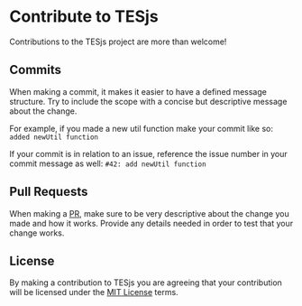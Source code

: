 # Contribute to TESjs
Contributions to the TESjs project are more than welcome!

## Commits
When making a commit, it makes it easier to have a defined message structure.  Try to include the scope with a concise but descriptive message about the change.

For example, if you made a new util function make your commit like so: `added newUtil function`

If your commit is in relation to an issue, reference the issue number in your commit message as well: `#42: add newUtil function`

## Pull Requests
When making a [PR](https://github.com/mitchwadair/tesjs/compare), make sure to be very descriptive about the change you made and how it works.  Provide any details needed in order to test that your change works.

## License
By making a contribution to TESjs you are agreeing that your contribution will be licensed under the [MIT License](http://opensource.org/licenses/MIT) terms.
